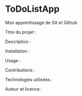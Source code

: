 # ToDoListApp
Mon apprentissage de Git et Github

Titre du projet : 

Description : 


Installation : 


Usage : 

Contributions : 


Technologies utilisées : 

Auteur et licence : 

